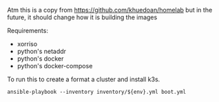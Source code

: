 Atm this is a copy from https://github.com/khuedoan/homelab
but in the future, it should change how it is building the images

Requirements:
 - xorriso
 - python's netaddr
 - python's docker
 - python's docker-compose


To run this to create a format a cluster and install k3s.


```
ansible-playbook --inventory inventory/${env}.yml boot.yml
```
